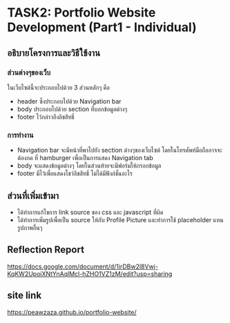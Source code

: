 # TASK2: Portfolio Website Development (Part1 - Individual)
## อธิบายโครงการและวิธีใช้งาน
### ส่วนต่างๆของเว็บ
ในเว็บไซต์นี้จะประกอบไปด้วย 3 ส่วนหลักๆ คือ 
- header ซึ่งประกอบไปด้วย Navigation bar 
- body ประกอบไปด้วย section ที่บอกข้อมูลต่างๆ 
- footer ไว้กล่าวถึงลิขสิทธิ์
### การทำงาน
- Navigation bar จะมีหน้าที่พาไปยัง section ต่างๆของเว็บไซต์ โดยในโทรศัพท์มือถืออาจจะต้องกด ที่ hamburger เพื่อเป็นการแสดง Navigation tab
- body จะแสดงข้อมูลต่างๆ โดยในส่วนท้ายจะมีฟอร์มให้กรอกข้อมูล
- footer มีไว้เพื่อแสดงโชว์ลิขสิทธิ์ ไม่ได้มีฟังก์ชั่นอะไร

## ส่วนที่เพิ่มเข้ามา
- ได้ทำการแก้ไขการ link source ของ css และ javascript ที่ผิด
- ได้ทำการเพิ่มรูปเพื่อเป็น source ให้กับ Profile Picture และทำการใช้ placeholder แทนรูปภาพอื่นๆ


## Reflection Report
https://docs.google.com/document/d/1irDBw2l8Vwj-KqKW2UpoiXNtYnAqlMcl-hZHO1VZ1zM/edit?usp=sharing

## site link
https://peawzaza.github.io/portfolio-website/